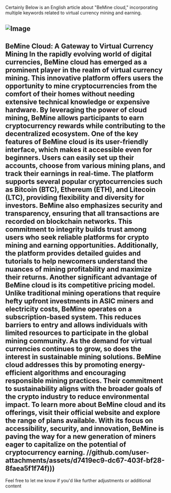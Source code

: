 Certainly Below is an English article about "BeMine cloud," incorporating multiple keywords related to virtual currency mining and earning.

![Image](https://github.com/user-attachments/assets/d7419ec9-dc67-403f-bf28-8faea5f1f74f)
---
**BeMine Cloud: A Gateway to Virtual Currency Mining**
In the rapidly evolving world of digital currencies, **BeMine cloud** has emerged as a prominent player in the realm of **virtual currency mining**. This innovative platform offers users the opportunity to mine cryptocurrencies from the comfort of their homes without needing extensive technical knowledge or expensive hardware. By leveraging the power of **cloud mining**, BeMine allows participants to earn **cryptocurrency rewards** while contributing to the decentralized ecosystem.
One of the key features of BeMine cloud is its user-friendly interface, which makes it accessible even for beginners. Users can easily set up their accounts, choose from various mining plans, and track their earnings in real-time. The platform supports several popular cryptocurrencies such as **Bitcoin (BTC)**, **Ethereum (ETH)**, and **Litecoin (LTC)**, providing flexibility and diversity for investors. 
BeMine also emphasizes security and transparency, ensuring that all transactions are recorded on blockchain networks. This commitment to integrity builds trust among users who seek reliable platforms for **crypto mining** and **earning opportunities**. Additionally, the platform provides detailed guides and tutorials to help newcomers understand the nuances of **mining profitability** and maximize their returns.
Another significant advantage of BeMine cloud is its competitive pricing model. Unlike traditional mining operations that require hefty upfront investments in **ASIC miners** and electricity costs, BeMine operates on a subscription-based system. This reduces barriers to entry and allows individuals with limited resources to participate in the global mining community.
As the demand for **virtual currencies** continues to grow, so does the interest in sustainable mining solutions. BeMine cloud addresses this by promoting energy-efficient algorithms and encouraging responsible mining practices. Their commitment to sustainability aligns with the broader goals of the crypto industry to reduce environmental impact.
To learn more about BeMine cloud and its offerings, visit their official website and explore the range of plans available. With its focus on accessibility, security, and innovation, BeMine is paving the way for a new generation of miners eager to capitalize on the potential of **cryptocurrency earning**.
 //github.com/user-attachments/assets/d7419ec9-dc67-403f-bf28-8faea5f1f74f)))
--- 
Feel free to let me know if you'd like further adjustments or additional content

